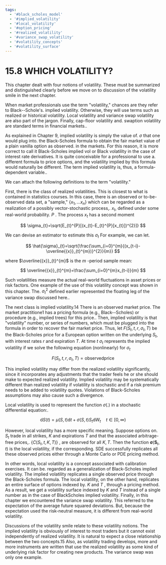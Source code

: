 ```yaml
---
tags:
  - '#black_scholes_model'
  - '#implied_volatility'
  - '#local_volatility'
  - '#option_pricing'
  - '#realized_volatility'
  - '#variance_swap_volatility'
  - '#volatility_concepts'
  - '#volatility_surface'
---
```

# 15.8 WHICH VOLATILITY?  

This chapter dealt with four notions of volatility. These must be summarized and distinguished clearly before we move on to discussion of the volatility smile in the next chapter.  

When market professionals use the term "volatility," chances are they refer to Black--Schole's. implied volatility. Otherwise, they will use terms such as realized or historical volatility. Local volatility and variance swap volatility are also part of the jargon. Finally, cap-floor volatility and. swaption volatility are standard terms in financial markets..  

As explained in Chapter 9, implied volatility is simply the value of. $\sigma$ that one would plug into. the Black-Scholes formula to obtain the fair market value of a plain vanilla option as observed. in the markets. For this reason, it is more correct to call it Black-Scholes implied vol or Black volatility in the case of interest rate derivatives. It is quite conceivable for a professional to use a. different formula to price options, and the volatility implied by this formula would naturally be different. The term implied volatility is, thus, a formula-dependent variable..  

We can attach the following definitions to the term "volatility."  

First, there is the class of realized volatilities. This is closest to what is contained in statistics courses. In this case, there is an observed or to-be-observed data set, a "sample," $\{x_{1},...x_{n}\}$ which can be regarded as a realization of a possibly vector-stochastic process,. $x_{t},$ defined under some real-world probability. $P$ . The process $x_{t}$ has a second moment  

$$
\sigma_{t}=\sqrt{E_{t}^{P}[(x_{t}-E_{t}^{P}[x_{t}])^{2}]}
$$  

We can devise an estimator to estimate this $\sigma_{t}$ For example, we can let.  

$$
\hat{\sigma}_{t}=\sqrt{\frac{\sum_{i=0}^{m}{(x_{t-i}-\overline{{x}}_{t}^{m})}^{2}}{m}}
$$  

where $\overline{{x}}_{t}^{m}$ is the $m$ -period sample mean:  

$$
\overline{{x}}_{t}^{m}=\frac{\sum_{i=0}^{m}x_{t-i}}{m}
$$  

Such volatilities measure the actual real-world fluctuations in asset prices or risk factors. One example of the use of this volatility concept was shown in this chapter. The. $\sigma_{t}^{2}$ defined earlier represented the floating leg of the variance swap discussed here..  

The next class is implied volatility.14 There is an observed market price. The market practitione1 has a pricing formula (e.g., Black--Scholes) or procedure (e.g., implied trees) for this price.. Then, implied volatility is that "volatility" number, or series of numbers, which must be plugged into the formula in order to recover the fair market price. Thus, let $F(S_{t},t,r,\sigma_{t},T)$ be the Black-Scholes price for a European option written on the underlying $S_{t},$ with interest rates $r$ and expiration $T.$ At time $t$ $\sigma_{t}$ represents the implied volatility if we solve the following equation (nonlinearly) for $\sigma_{t}$  

$$
F(S_{t},t,r,\sigma_{t},T)=\mathrm{observedprice}
$$  

This implied volatility may differ from the realized volatility significantly, since it incorporates any adjustments that the trader feels he or she should make to expected realized volatility. Implied volatility may be systematically different than realized volatility if volatility is stochastic and if a risk premium needs to be added to volatility quotes. Violations of Black-Scholes assumptions may also cause such a divergence.  

Local volatility is used to represent the function $\sigma(.)$ in a stochastic differential equation:.  

$$
\mathrm{d}S(t)=\mu(S,t)\mathrm{d}t+\sigma(S,t)S_{t}\mathrm{d}W_{t}\quad t\in[0,\infty)
$$  

However, local volatility has a more specific meaning. Suppose options on. $S_{t}$ trade in all strikes, $K$ and expirations $T$ and that the associated arbitrage-free prices,. $\{C(S_{t},t,K,T)\}$ , are observed for all $K,T.$ Then the function $\boldsymbol{\sigma}(\boldsymbol{S}_{t},t)$ is the local volatility, if the corresponding. SDE successfully replicates all these observed prices either through a Monte Carlo or PDE pricing method.  

In other words, local volatility is a concept associated with calibration exercises. It can be. regarded as a generalization of Black-Scholes implied volatility. The implied volatility replicates a single observed price through the Black-Scholes formula. The local volatility, on the other hand, replicates an entire surface of options indexed by. $K$ and $T$ , through a pricing method. As a result, we get a volatility surface indexed by $K$ and $T$ instead of a single number as in the case of BlackScholes implied volatility. Finally, in this chapter we encountered the variance swap volatility. This referred to the expectation of the average future squared deviations. But, because the expectation used the risk-neutral measure, it is different from real-world volatility.  

Discussions of the volatility smile relate to these volatility notions. The implied volatility is obviously of interest to most traders but it cannot exist independently of realized volatility. It is natural to expect a close relationship between the two concepts.15 Also, as volatility trading develops, more and more instruments are written that use the realized volatility as some kind of underlying risk factor for creating new products. The variance swap was only one example.  
